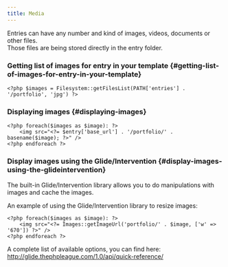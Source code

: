 ```yaml
---
title: Media
---
```


Entries can have any number and kind of images, videos, documents or other files.  
Those files are being stored directly in the entry folder.

### Getting list of images for entry in your template {#getting-list-of-images-for-entry-in-your-template}

    <?php $images = Filesystem::getFilesList(PATH['entries'] . '/portfolio', 'jpg') ?>
    

### Displaying images {#displaying-images}

    <?php foreach($images as $image): ?>
        <img src="<?= $entry['base_url'] . '/portfolio/' . basename($image); ?>" />
    <?php endforeach ?>
    

### Display images using the Glide/Intervention {#display-images-using-the-glideintervention}

The built-in Glide/Intervention library allows you to do manipulations with images and cache the images.

An example of using the Glide/Intervention library to resize images:

    <?php foreach($images as $image): ?>
        <img src="<?= Images::getImageUrl('portfolio/' . $image, ['w' => '670']) ?>" />
    <?php endforeach ?>
    

A complete list of available options, you can find here: <http://glide.thephpleague.com/1.0/api/quick-reference/>